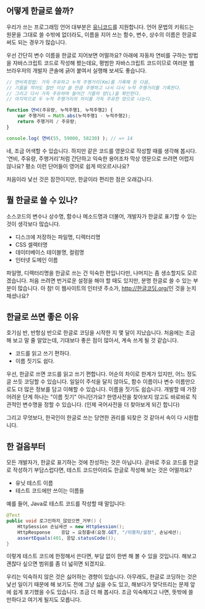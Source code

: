 ## 어떻게 한글로 쓸까?

우리가 쓰는 프로그래밍 언어 대부분은 [유니코드](/유니코드)를 지원합니다. 언어 문법의 키워드는 원문을 그대로 쓸 수밖에 없더라도, 이름을 지어 쓰는 함수, 변수, 상수의 이름은 한글로 써도 되는 경우가 많습니다.

우선 간단히 변수 이름을 한글로 지어보면 어떨까요? 아래에 자동차 연비를 구하는 방법을 자바스크립트 코드로 작성해 봤는데요, 평범한 자바스크립트 코드이므로 여러분 웹 브라우저의 개발자 콘솔에 긁어 붙여서 실행해 보셔도 좋습니다.

``` javascript
// 연비측정법: 가득 주유하고 누적 주행거리(Km)를 기록해 둔 다음,
// 기름을 적어도 절반 이상 쓸 만큼 주행하고 나서 다시 누적 주행거리를 기록한다.
// 그리고 다시 가득 주유하며 들어간 기름의 양(L)을 확인한다.
// 마지막으로 두 누적 주행거리의 차이를 가득 주유한 양으로 나눈다.

function 연비(주유량, 누적주행1, 누적주행2) {
    var 주행거리 = Math.abs(누적주행1 - 누적주행2);
    return 주행거리 / 주유량;
}

console.log( 연비(55, 59000, 58230) ); // => 14
```

네, 조금 어색할 수 있습니다. 하지만 같은 코드를 영문으로 작성할 때를 생각해 봅시다. '연비, 주유량, 주행거리'처럼 간단하고 익숙한 용어조차 막상 영문으로 쓰려면 어렵지 않나요? 평소 이런 단어들이 영어로 쉽게 떠오르시나요?

처음이라 낯선 것은 잠깐이지만, 한글이라 편리한 점은 오래갑니다.

## 뭘 한글로 쓸 수 있나?

소스코드의 변수나 상수명, 함수나 메소드명과 더불어, 개발자가 한글로 표기할 수 있는 것이 생각보다 많습니다.

* 디스크에 저장하는 파일명, 디렉터리명
* CSS 셀렉터명
* 데이터베이스 테이블명, 컬럼명
* 인터넷 도메인 이름

파일명, 디렉터리명을 한글로 쓰는 건 익숙한 편입니다만, 나머지는 좀 생소할지도 모르겠습니다. 처음 쓰려면 번거로운 설정을 해야 할 때도 있지만, 분명 한글로 쓸 수 있는 부분이 많습니다. 아 참! 이 웹사이트의 인터넷 주소가, <http://한글코딩.org/>인 것을 눈치채셨나요?

## 한글로 쓰면 좋은 이유

호기심 반, 반항심 반으로 한글로 코딩을 시작한 지 몇 달이 지났습니다. 처음에는 조금 해 보고 말 줄 알았는데, 기대보다 좋은 점이 많아서, 계속 쓰게 될 것 같습니다.

* 코드를 읽고 쓰기 편하다.
* 이름 짓기도 쉽다.

우선, 한글로 쓰면 코드를 읽고 쓰기 편합니다. 어순의 차이로 한계가 있지만, 어느 정도 글 쓰듯 코딩할 수 있습니다. 일일이 주석을 달지 않아도, 함수 이름이나 변수 이름만으로도 더 많은 정보를 담고 이해할 수 있습니다. 이름을 짓기도 쉽습니다. 개발할 때 가장 어려운 단계 하나는 "이름 짓기" 아니던가요? 한영사전을 찾아보지 않고도 바로바로 직관적인 변수명을 정할 수 있습니다. (인제 국어사전을 더 찾아보게 되긴 합니다)

그리고 무엇보다, 한국인이 한글로 쓰는 당연한 권리를 되찾은 것 같아서 속이 다 시원합니다.

## 한 걸음부터

모든 개발자가, 한글로 표기하는 것에 찬성하는 것은 아닙니다. 곧바로 주요 코드를 한글로 작성하기 부담스럽다면, 테스트 코드만이라도 한글로 작성해 보는 것은 어떨까요?

* 유닛 테스트 이름
* 테스트 코드에만 쓰이는 이름들

예를 들어, Java로 테스트 코드를 작성할 때 말입니다:

``` java
@Test
public void 로그인하지_않았으면_거부() {
    HttpSession 손님세션 = new HttpSession();
    HttpResponse    응답 = 요청흉내(요청.GET, "/이용자/설정", 손님세션);
    assertEquals(401, 응답.statusCode());
}

```

이렇게 테스트 코드에 한정해서 쓴다면, 부담 없이 한번 해 볼 수 있을 것입니다. 해보고 괜찮다 싶으면 범위를 좀 더 넓히면 되겠지요.

우리는 익숙하지 않은 것은 싫어하는 경향이 있습니다. 아무래도, 한글로 코딩하는 것은 낯선 일이기 때문에 해 보기도 전에 그냥 싫을 수도 있고, 해보다가 맞닥뜨리는 문제 앞에 쉽게 포기했을 수도 있습니다. 조금 더 해 봅시다. 조금 익숙해지고 나면, 뜻밖에 쓸 만하다고 여기게 될지도 모릅니다.
